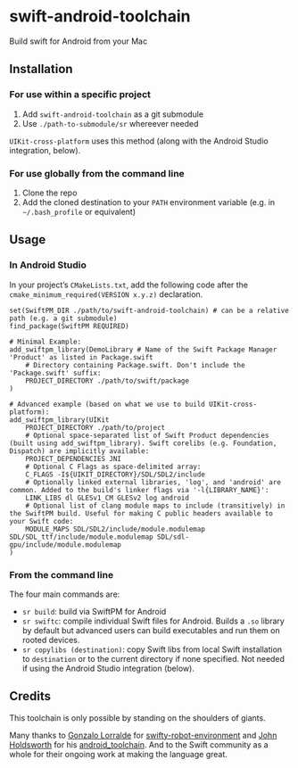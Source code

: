 # swift-android-toolchain
Build swift for Android from your Mac


## Installation

### For use within a specific project

1. Add `swift-android-toolchain` as a git submodule
2. Use `./path-to-submodule/sr` whereever needed

`UIKit-cross-platform` uses this method (along with the Android Studio integration, below).


### For use globally from the command line

1. Clone the repo
2. Add the cloned destination to your `PATH` environment variable (e.g. in `~/.bash_profile` or equivalent)


## Usage

### In Android Studio

In your project’s `CMakeLists.txt`, add the following code after the `cmake_minimum_required(VERSION x.y.z)` declaration.


```
set(SwiftPM_DIR ./path/to/swift-android-toolchain) # can be a relative path (e.g. a git submodule)
find_package(SwiftPM REQUIRED)

# Minimal Example:
add_swiftpm_library(DemoLibrary # Name of the Swift Package Manager 'Product' as listed in Package.swift
    # Directory containing Package.swift. Don't include the 'Package.swift' suffix:
    PROJECT_DIRECTORY ./path/to/swift/package
)

# Advanced example (based on what we use to build UIKit-cross-platform):
add_swiftpm_library(UIKit
    PROJECT_DIRECTORY ./path/to/project
    # Optional space-separated list of Swift Product dependencies (built using add_swiftpm_library). Swift corelibs (e.g. Foundation, Dispatch) are implicitly available:
    PROJECT_DEPENDENCIES JNI
    # Optional C Flags as space-delimited array:
    C_FLAGS -I${UIKIT_DIRECTORY}/SDL/SDL2/include
    # Optionally linked external libraries, 'log', and 'android' are common. Added to the build's linker flags via '-l{LIBRARY_NAME}':
    LINK_LIBS dl GLESv1_CM GLESv2 log android
    # Optional list of clang module maps to include (transitively) in the SwiftPM build. Useful for making C public headers available to your Swift code:
    MODULE_MAPS SDL/SDL2/include/module.modulemap SDL/SDL_ttf/include/module.modulemap SDL/sdl-gpu/include/module.modulemap
)
```

### From the command line

The four main commands are:
- `sr build`: build via SwiftPM for Android
- `sr swiftc`: compile individual Swift files for Android. Builds a `.so` library by default but advanced users can build executables and run them on rooted devices.
- `sr copylibs (destination)`: copy Swift libs from local Swift installation to `destination` or to the current directory if none specified. Not needed if using the Android Studio integration (below).


## Credits

This toolchain is only possible by standing on the shoulders of giants.

Many thanks to [Gonzalo Lorralde](https://github.com/gonzalolarralde) for [swifty-robot-environment](https://github.com/gonzalolarralde/swifty-robot-environment) and [John Holdsworth](https://github.com/johnno1962) for his [android_toolchain](https://github.com/SwiftJava/android_toolchain). And to the Swift community as a whole for their ongoing work at making the language great.
